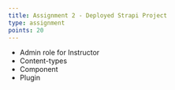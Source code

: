 ```yaml
---
title: Assignment 2 - Deployed Strapi Project
type: assignment
points: 20
---
```


- Admin role for Instructor
- Content-types
- Component
- Plugin